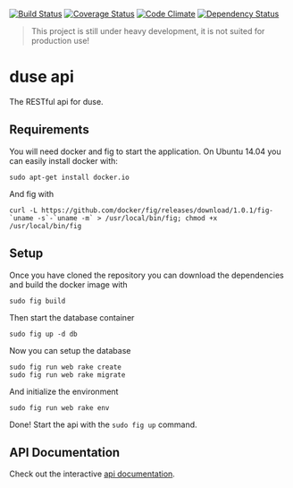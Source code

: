 [![Build Status](https://travis-ci.org/duse-io/api.svg)](https://travis-ci.org/duse-io/api)
[![Coverage Status](https://coveralls.io/repos/duse-io/api/badge.svg?branch=master)](https://coveralls.io/r/duse-io/api?branch=master)
[![Code Climate](https://codeclimate.com/github/duse-io/api/badges/gpa.svg)](https://codeclimate.com/github/duse-io/api)
[![Dependency Status](https://gemnasium.com/duse-io/api.svg)](https://gemnasium.com/duse-io/api)

> This project is still under heavy development, it is not suited for
> production use!

duse api
========

The RESTful api for duse.

Requirements
------------

You will need docker and fig to start the application. On Ubuntu 14.04 you can
easily install docker with:

	sudo apt-get install docker.io

And fig with

	curl -L https://github.com/docker/fig/releases/download/1.0.1/fig-`uname -s`-`uname -m` > /usr/local/bin/fig; chmod +x /usr/local/bin/fig

Setup
-----

Once you have cloned the repository you can download the dependencies and build
the docker image with

	sudo fig build

Then start the database container

	sudo fig up -d db

Now you can setup the database

	sudo fig run web rake create
	sudo fig run web rake migrate

And initialize the environment

	sudo fig run web rake env

Done! Start the api with the `sudo fig up` command.

API Documentation
-----------------

Check out the interactive [api documentation](http://docs.duseapi.apiary.io/).

